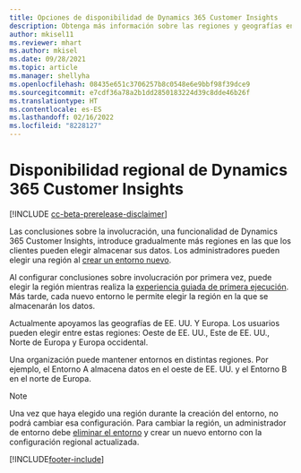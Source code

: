 ```yaml
---
title: Opciones de disponibilidad de Dynamics 365 Customer Insights
description: Obtenga más información sobre las regiones y geografías en las que se implementa el servicio.
author: mkisel11
ms.reviewer: mhart
ms.author: mkisel
ms.date: 09/28/2021
ms.topic: article
ms.manager: shellyha
ms.openlocfilehash: 08435e651c3706257b8c0548e6e9bbf98f39dce9
ms.sourcegitcommit: e7cdf36a78a2b1dd2850183224d39c8dde46b26f
ms.translationtype: HT
ms.contentlocale: es-ES
ms.lasthandoff: 02/16/2022
ms.locfileid: "8228127"
---
```

# <a name="regional-availability-for-dynamics-365-customer-insights"></a>Disponibilidad regional de Dynamics 365 Customer Insights

[!INCLUDE [cc-beta-prerelease-disclaimer](includes/cc-beta-prerelease-disclaimer.md)]

Las conclusiones sobre la involucración, una funcionalidad de Dynamics 365 Customer Insights, introduce gradualmente más regiones en las que los clientes pueden elegir almacenar sus datos. Los administradores pueden elegir una región al [crear un entorno nuevo](create-new-environment.md). 

Al configurar conclusiones sobre involucración por primera vez, puede elegir la región mientras realiza la [experiencia guiada de primera ejecución](quickstart.md). Más tarde, cada nuevo entorno le permite elegir la región en la que se almacenarán los datos.

Actualmente apoyamos las geografías de EE. UU. Y Europa. Los usuarios pueden elegir entre estas regiones: Oeste de EE. UU., Este de EE. UU., Norte de Europa y Europa occidental.

Una organización puede mantener entornos en distintas regiones. Por ejemplo, el Entorno A almacena datos en el oeste de EE. UU. y el Entorno B en el norte de Europa.

> [!NOTE]
> Una vez que haya elegido una región durante la creación del entorno, no podrá cambiar esa configuración. Para cambiar la región, un administrador de entorno debe [eliminar el entorno](manage-environments-workspaces.md#delete-an-environment) y crear un nuevo entorno con la configuración regional actualizada.


[!INCLUDE[footer-include](../includes/footer-banner.md)]
